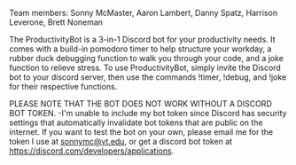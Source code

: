 Team members: Sonny McMaster, Aaron Lambert, Danny Spatz, Harrison Leverone, Brett Noneman

The ProductivityBot is a 3-in-1 Discord bot for your productivity needs. It comes with a build-in pomodoro timer to help structure your workday, a rubber duck debugging function to walk you through your code, and a joke function to relieve stress.
To use ProductivityBot, simply invite the Discord bot to your discord server, then use the commands !timer, !debug, and !joke for their respective functions. 

PLEASE NOTE THAT THE BOT DOES NOT WORK WITHOUT A DISCORD BOT TOKEN. 
-I'm unable to include my bot token since Discord has security settings that automatically invalidate bot tokens that are public on the internet. 
If you want to test the bot on your own, please email me for the token I use at sonnymc@vt.edu, or get a discord bot token at https://discord.com/developers/applications.
